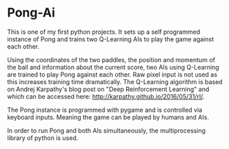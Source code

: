 # Pong-Ai
This is one of my first python projects. It sets up a self programmed instance of Pong and trains two Q-Learning AIs to play the game against each other.

Using the coordinates of the two paddles, the position and momentum of the ball and information about the current score, two AIs using Q-Learning are trained to play Pong against each other. Raw pixel input is not used as this increases training time dramatically. The Q-Learning algorithm is based on Andrej Karpathy's blog post on "Deep Reinforcement Learning" and which can be accessed here: http://karpathy.github.io/2016/05/31/rl/.

The Pong instance is programmed with pygame and is controlled via keyboard inputs. Meaning the game can be played by humans and AIs. 

In order to run Pong and both AIs simultaneously, the multiprocessing library of python is used. 
